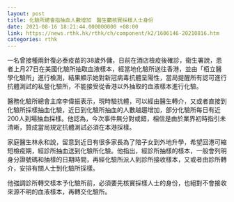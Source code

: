 ```yaml
---
layout: post
title: 化驗所總會指抽血人數增加　醫生籲核實採樣人士身份
date: 2021-08-16 18:21:44.000000000 +08:00
link: https://news.rthk.hk/rthk/ch/component/k2/1606146-20210816.htm
categories: rthk
---
```


一名曾接種兩針復必泰疫苗的38歲外傭，日前在酒店檢疫後確診，衞生署說，患者上月27日在美國化驗所抽取血液樣本，經當地化驗所送往香港，並由「栢立醫學化驗所」進行檢測，結果顯示她對新冠病毒抗體呈陽性，當局提醒所有認可進行抗體測試的私營化驗所，不能接受從香港以外抽取的血液樣本進行化驗。

醫務化驗所總會主席李偉振表示，現時驗抗體，可以經由醫生轉介，又或者直接到化驗所採樣抽血化驗，近日到化驗所抽血的人數越趨增加，部分化驗所每日有近200人到場抽血採樣。他認為，今次事件無分對或錯，相信是由於業界初時指引未清晰，贊成當局規定抗體測試必須在本港採樣。

家庭醫生林永和說，留意到近日有很多家長為了陪子女到外地升學，希望回港可縮短檢疫期，經診所抽血送到化驗所化驗。他指出，經診所抽樣的樣本，一般會列明身分證號碼和抽樣的日期時間，再經化驗所派人到診所接收樣本，又或者由診所轉介，安排有關人士到化驗所採樣。

他強調診所轉交樣本予化驗所前，必須要先核實採樣人士的身份，也絕對不會接收來源不明的血液樣本，再轉交化驗所。
